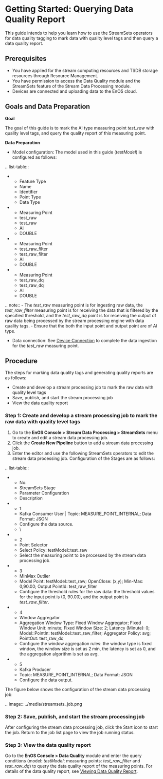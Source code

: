 # Getting Started: Querying Data Quality Report
This guide intends to help you learn how to use the StreamSets operators for data quality tagging to mark data with quality level tags and then query a data quality report.

## Prerequisites
- You have applied for the stream computing resources and TSDB storage resources through Resource Management.
- You have permission to access the Data Quality module and the StreamSets feature of the Stream Data Processing module.
- Devices are connected and uploading data to the EnOS cloud.

## Goals and Data Preparation
**Goal**

The goal of this guide is to mark the AI type measuring point *test_raw* with quality level tags, and query the quality report of this measuring point.

**Data Preparation**

- Model configuration: The model used in this guide (*testModel*) is configured as follows:

.. list-table::

   * - Feature Type
     - Name
     - Identifier
     - Point Type
     - Data Type
   * - Measuring Point
     - test_raw
     - test_raw
     - AI
     - DOUBLE
   * - Measuring Point
     - test_raw_filter
     - test_raw_filter
     - AI
     - DOUBLE
   * - Measuring Point
     - test_raw_dq
     - test_raw_dq
     - AI
     - DOUBLE

.. note:: - The *test_raw* measuring point is for ingesting raw data, the *test_raw_filter* measuring point is for receiving the data that is filtered by the specified threshold, and the *test_raw_dq* point is for receiving the output of raw data being processed by the stream processing engine with data quality tags.
     - Ensure that the both the input point and output point are of AI type.


- Data connection: See [Device Connection](/docs/device-connection/en/latest/quickstart/gettingstarted_device_connection.html) to complete the data ingestion for the *test_raw* measuring point.


## Procedure
The steps for marking data quality tags and generating quality reports are as follows:
- Create and develop a stream processing job to mark the raw data with quality level tags
- Save, publish, and start the stream processing job
- View the data quality report

### Step 1: Create and develop a stream processing job to mark the raw data with quality level tags
1. Go to the **EnOS Console > Stream Data Processing > StreamSets** menu to create and edit a stream data processing job.
2. Click the **Create New Pipeline** button to add a stream data processing job.
3. Enter the editor and use the following StreamSets operators to edit the stream data processing job. Configuration of the Stages are as follows:

.. list-table::

   * - No.
     - StreamSets Stage
     - Parameter Configuration
     - Description
   * - 1
     - Kafka Consumer User | Topic: MEASURE_POINT_INTERNAL; Data Format: JSON
     - Configure the data source.
     - \
   * - 2
     - Point Selector
     - Select Policy: testModel::test_raw
     - Select the measuring point to be processed by the stream data processing job.
   * - 3
     - MinMax Outlier
     - Model Point: testModel::test_raw; OpenClose: (x,y); Min-Max: 0,90.00; Output PointId: test_raw_filter
     - Configure the threshold rules for the raw data: the threshold values for the input point is (0, 90.00), and the output point is *test_raw_filter*.
   * - 4
     - Window Aggregator
     - Aggregation Window Type: Fixed Window Aggregator; Fixed Window Unit: minute; Fixed Window Size: 2; Latency (Minute): 0; Model::PointIn: testModel::test_raw_filter; Aggregator Policy: avg; PointOut: test_raw_dq
     - Configure the window aggregation rules: the window type is fixed window, the window size is set as 2 min, the latency is set as 0, and the aggregation algorithm is set as avg.
   * - 5
     - Kafka Producer
     - Topic: MEASURE_POINT_INTERNAL; Data Format: JSON
     - Configure the data output.


The figure below shows the configuration of the stream data processing job:

.. image:: ../media/streamsets_job.png

### Step 2: Save, publish, and start the stream processing job

After configuring the stream data processing job, click the Start icon to start the job. Return to the job list page to view the job running status.

### Step 3: View the data quality report
Go to the **EnOS Console > Data Quality** module and enter the query conditions (model: *testModel*; measuring points: *test_raw_filter* and *test_raw_dq*) to query the data quality report of the measuring points. For details of the data quality report, see [Viewing Data Quality Report](../howto/quality/managing_data_quality).
